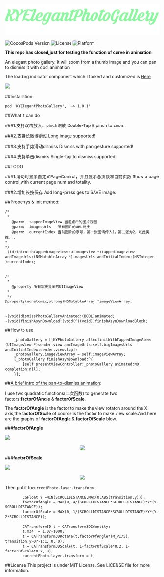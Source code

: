 <p align="left" >
  <img src="logo.png" alt="KYElegantPhotoGallery" title="KYElegantPhotoGallery">
</p>

![CocoaPods Version](https://img.shields.io/badge/pod-v1.0.1-brightgreen.svg)
![License](https://img.shields.io/badge/license-MIT-blue.svg)
![Platform](https://img.shields.io/badge/platform-iOS-red.svg)


**This repo has closed,just for testing the function of curve in animation**

An elegant photo gallery. It will zoom from a thumb image and you can pan to dismiss it with cool animation.

The loading indicator component which I forked and customized is [Here](https://github.com/KittenYang/UCZProgressView)

<img src="http://ww4.sinaimg.cn/bmiddle/aa1f155cgw1esraezg38cg205s0ache0.gif" width="300px" />

##Installation:

`pod 'KYElegantPhotoGallery', '~> 1.0.1'`



##What it can do

###1.支持双击放大、pinch缩放  Double-Tap & pinch to zoom.

###2.支持长微博滑动  Long image supported!

###3.支持手势滑动dismiss Dismiss with pan gesture supported!

###4.支持单击dismiss Single-tap to dismiss supported!

##TODO

###1.滑动时显示自定义PageControl，并且显示总页数和当前页数  Show a page control,with current page num and totality.

###2.增加长按保存  Add long-press ges to SAVE image.


##Propertys & Init method:

```objc
/*
 *
   @parm:  tappedImageView 当前点击的图片视图
   @parm:  imagesUrls   所有图片的URL链接
   @parm:  currentIndex 当前图片的序号，第一张图请传入1，第二张为2，以此类推...
*
*/
-(id)initWithTappedImageView:(UIImageView *)tappedImageView andImageUrls:(NSMutableArray *)imagesUrls andInitialIndex:(NSInteger )currentIndex;


/*
 *
   @property 所有需要显示的UIImageView
 *
 */
@property(nonatomic,strong)NSMutableArray *imageViewArray;


-(void)dismissPhotoGalleryAnimated:(BOOL)animated;
-(void)finishAsynDownload:(void(^)(void))finishAsynDownloadBlock;

```

##How to use
```objc
    _photoGallery = [[KYPhotoGallery alloc]initWithTappedImageView:(UIImageView *)sender.view andImageUrls:self.bigImagesUrls andInitialIndex:sender.view.tag];
    _photoGallery.imageViewArray = self.imageViewArray;
    [_photoGallery finishAsynDownload:^{
        [self presentViewController:_photoGallery animated:NO completion:nil];
    }];
```


##[A brief intro of the pan-to-dismiss animation](http://kittenyang.com/function-animtion/):

I use two quadratic functions(二次函数) to generate two factors:**factorOfAngle** & **factorOfScale**. 

The **factorOfAngle** is the factor to make the view rotaton around the X axis,the **factorOfScale** of course is the factor to make view scale.And here are the graphs of **factorOfAngle** & **factorOfScale** blow.

###**factorOfAngle**

<img src="http://kittenyang.com/content/images/2015/Jun/Screen-Shot-2015-06-04-at-14-05-39.png" width="700px" />

<p align="center" >
   <img src="http://kittenyang.com/content/images/2015/Jun/CodeCogsEqn--1-.gif" width="150px" />
</p>


###**factorOfScale**

<img src="http://kittenyang.com/content/images/2015/Jun/Screen-Shot-2015-06-04-at-14-08-37.png" width="700px" />

<p align="center" >
   <img src="http://kittenyang.com/content/images/2015/Jun/CodeCogsEqn--2-.gif" width="150px" />
</p>




Then,put it to`currentPhoto.layer.transform`:

```objc
        CGFloat Y =MIN(SCROLLDISTANCE,MAX(0,ABS(transition.y)));
        factorOfAngle = MAX(0,-4/(SCROLLDISTANCE*SCROLLDISTANCE)*Y*(Y-SCROLLDISTANCE));
        factorOfScale = MAX(0,-1/(SCROLLDISTANCE*SCROLLDISTANCE)*Y*(Y-2*SCROLLDISTANCE));
        
        CATransform3D t = CATransform3DIdentity;
        t.m34  = 1.0/-1000;
        t = CATransform3DRotate(t,factorOfAngle*(M_PI/5), transition.y>0?-1:1, 0, 0);
        t = CATransform3DScale(t, 1-factorOfScale*0.2, 1-factorOfScale*0.2, 0);
        currentPhoto.layer.transform = t;

```


##License
This project is under MIT License. See LICENSE file for more information.


